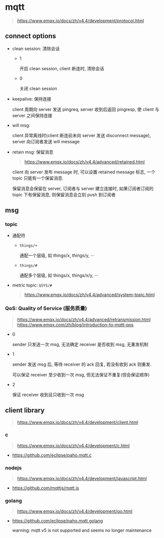 # mqtt

> https://www.emqx.io/docs/zh/v4.4/development/protocol.html

## connect options

- clean session: 清除会话

    - 1

        开启 clean session, client 断连时, 清除会话

    - 0

        关闭 clean session

- keepalive: 保持连接

    client 周期向 server 发送 pingreq, server 收到后返回 pingresp, 使 client 与 server 之间保持连接

- will msg:

    client 异常离线时(client 断连前未向 server 发送 disconnect message), server 向订阅者发送 will message

- retain msg: 保留消息

    > https://www.emqx.io/docs/zh/v4.4/advanced/retained.html

    client 向 server 发布 message 时, 可以设置 retained message 标志, 一个 topic 只能有一个保留消息.

    保留消息会保留在 server, 订阅者与 server 建立连接时, 如果订阅者订阅的 topic 下有保留消息, 则保留消息会立刻 push 到订阅者

## msg

### topic

- 通配符

    - `things/+`

        通配一个层级, 如 things/x, things/y, ···

    - `things/#`

        通配多个层级, 如 things/x, things/x/y, ···

- metric topic: `$SYS/#`

    > https://www.emqx.io/docs/zh/v4.4/advanced/system-topic.html

### QoS: Quality of Service (服务质量)

> https://www.emqx.io/docs/zh/v4.4/advanced/retransmission.html <br/>
https://www.emqx.com/zh/blog/introduction-to-mqtt-qos

- 0

    sender 只发送一次 msg, 无法确定 receiver 是否收到 msg, 无重发机制

- 1

    sender 发送 msg 后, 等待 receiver 的 ack 回复, 若没有收到 ack 则重发.

    可以保证 receiver 至少收到一次 msg, 但无法保证不重复(但会保证顺序)

- 2

    保证 receiver 收到且只收到一次 msg

## client library

> https://www.emqx.io/docs/zh/v4.4/development/client.html

### c

> https://www.emqx.io/docs/zh/v4.4/development/c.html

- https://github.com/eclipse/paho.mqtt.c

### nodejs

> https://www.emqx.io/docs/zh/v4.4/development/javascript.html

- https://github.com/mqttjs/mqtt.js

### golang

> https://www.emqx.io/docs/zh/v4.4/development/go.html

- https://github.com/eclipse/paho.mqtt.golang

    warning: mqtt v5 is not supported and seems no longer maintenance
